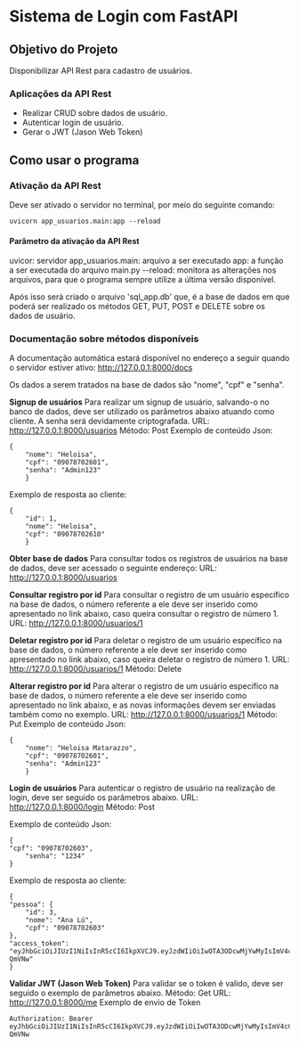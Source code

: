 # **Sistema de Login com FastAPI**

## Objetivo do Projeto  
Disponibilizar API Rest para cadastro de usuários.

### Aplicações da API Rest
* Realizar CRUD sobre dados de usuário.
* Autenticar login de usuário.
* Gerar o JWT (Jason Web Token)

## Como usar o programa

### Ativação da API Rest
Deve ser ativado o servidor no terminal, por meio do seguinte comando:
    
    uvicorn app_usuarios.main:app --reload

#### Parâmetro da ativação da API Rest
uvicor: servidor
app_usuarios.main: arquivo a ser executado
app: a função a ser executada do arquivo main.py
--reload: monitora as alterações nos arquivos, para que o programa sempre utilize a última versão disponível.

Após isso será criado o arquivo 'sql_app.db' que, é a base de dados em que poderá ser realizado os métodos GET, PUT, POST e DELETE sobre os dados de usuário.

### Documentação sobre métodos disponíveis
A documentação automática estará disponível no endereço a seguir quando o servidor estiver ativo:
http://127.0.0.1:8000/docs

Os dados a serem tratados na base de dados são "nome", "cpf" e "senha". 

**Signup de usuários**
Para realizar um signup de usuário, salvando-o no banco de dados, deve ser utilizado os parâmetros abaixo atuando como cliente. A senha será devidamente criptografada.
URL: http://127.0.0.1:8000/usuarios
Método: Post
Exemplo de conteúdo Json:

    {
        "nome": "Heloisa",
        "cpf": "09078702601",
        "senha": "Admin123"
        }

Exemplo de resposta ao cliente:
    
    {
        "id": 1,
        "nome": "Heloisa",
        "cpf": "09078702610"
        }

**Obter base de dados**
Para consultar todos os registros de usuários na base de dados, deve ser acessado o seguinte endereço:
URL: http://127.0.0.1:8000/usuarios

**Consultar registro por id**
Para consultar o registro de um usuário específico na base de dados, o número referente a ele deve ser inserido como apresentado no link abaixo, caso queira consultar o registro de número 1.
URL: http://127.0.0.1:8000/usuarios/1

**Deletar registro por id**
Para deletar o registro de um usuário específico na base de dados, o número referente a ele deve ser inserido como apresentado no link abaixo, caso queira deletar o registro de número 1.
URL: http://127.0.0.1:8000/usuarios/1
Método: Delete

**Alterar registro por id**
Para alterar o registro de um usuário específico na base de dados, o número referente a ele deve ser inserido como apresentado no link abaixo, e as novas informações devem ser enviadas também como no exemplo.
URL: http://127.0.0.1:8000/usuarios/1
Método: Put
Exemplo de conteúdo Json:

    {
        "nome": "Heloisa Matarazzo",
        "cpf": "09078702601",
        "senha": "Admin123"
        }

**Login de usuários**
Para autenticar o registro de usuário na realização de login, deve ser seguido os parâmetros abaixo.
URL: http://127.0.0.1:8000/login
Método: Post

Exemplo de conteúdo Json:

    {
    "cpf": "09078702603",
        "senha": "1234"
    }

Exemplo de resposta ao cliente:

    {
    "pessoa": {
        "id": 3,
        "nome": "Ana Lú",
        "cpf": "09078702603"
    },
    "access_token": "eyJhbGciOiJIUzI1NiIsInR5cCI6IkpXVCJ9.eyJzdWIiOiIwOTA3ODcwMjYwMyIsImV4cCI6MTY1NDIxMjcxM30.OaHXGMxHsqFxW02opMbqyJyBqTrtU2Rk9HS2l-QmVNw"
    }

**Validar JWT (Jason Web Token)**
Para validar se o token é valido, deve ser seguido o exemplo de parâmetros abaixo.
Método: Get
URL: http://127.0.0.1:8000/me
Exemplo de envio de Token

    Authorization: Bearer eyJhbGciOiJIUzI1NiIsInR5cCI6IkpXVCJ9.eyJzdWIiOiIwOTA3ODcwMjYwMyIsImV4cCI6MTY1NDIxMjcxM30.OaHXGMxHsqFxW02opMbqyJyBqTrtU2Rk9HS2l-QmVNw
